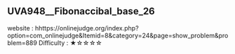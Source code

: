 ## UVA948__Fibonaccibal_base_26
website : hhttps://onlinejudge.org/index.php?option=com_onlinejudge&Itemid=8&category=24&page=show_problem&problem=889
Difficulty : ★☆☆☆☆

